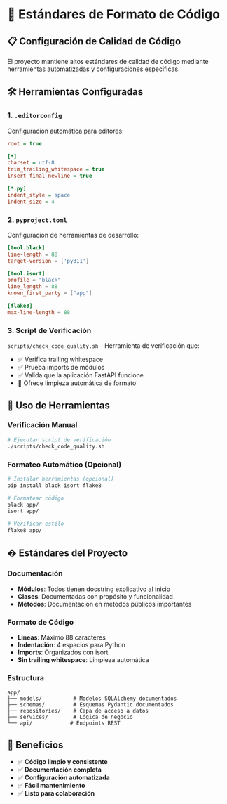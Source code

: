 # 🧹 Estándares de Formato de Código

## 📋 Configuración de Calidad de Código

El proyecto mantiene altos estándares de calidad de código mediante herramientas automatizadas y configuraciones específicas.

## 🛠️ Herramientas Configuradas

### 1. `.editorconfig`
Configuración automática para editores:
```ini
root = true

[*]
charset = utf-8
trim_trailing_whitespace = true
insert_final_newline = true

[*.py]
indent_style = space
indent_size = 4
```

### 2. `pyproject.toml`
Configuración de herramientas de desarrollo:
```toml
[tool.black]
line-length = 88
target-version = ['py311']

[tool.isort]
profile = "black"
line_length = 88
known_first_party = ["app"]

[flake8]
max-line-length = 88
```

### 3. Script de Verificación
`scripts/check_code_quality.sh` - Herramienta de verificación que:
- ✅ Verifica trailing whitespace
- ✅ Prueba imports de módulos
- ✅ Valida que la aplicación FastAPI funcione
- 🧹 Ofrece limpieza automática de formato

## 🚀 Uso de Herramientas

### Verificación Manual
```bash
# Ejecutar script de verificación
./scripts/check_code_quality.sh
```

### Formateo Automático (Opcional)
```bash
# Instalar herramientas (opcional)
pip install black isort flake8

# Formatear código
black app/
isort app/

# Verificar estilo
flake8 app/
```

## � Estándares del Proyecto

### Documentación
- **Módulos**: Todos tienen docstring explicativo al inicio
- **Clases**: Documentadas con propósito y funcionalidad
- **Métodos**: Documentación en métodos públicos importantes

### Formato de Código
- **Líneas**: Máximo 88 caracteres
- **Indentación**: 4 espacios para Python
- **Imports**: Organizados con isort
- **Sin trailing whitespace**: Limpieza automática

### Estructura
```
app/
├── models/          # Modelos SQLAlchemy documentados
├── schemas/         # Esquemas Pydantic documentados
├── repositories/    # Capa de acceso a datos
├── services/        # Lógica de negocio
└── api/            # Endpoints REST
```

## 🎯 Beneficios

- ✅ **Código limpio y consistente**
- ✅ **Documentación completa**
- ✅ **Configuración automatizada**
- ✅ **Fácil mantenimiento**
- ✅ **Listo para colaboración**